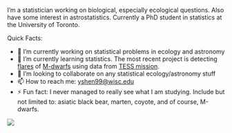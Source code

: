 
I’m a statistician working on biological, especially ecological questions. Also have some interest in astrostatistics. Currently a PhD student in statistics at the University of Toronto.

Quick Facts:

- 🔭 I’m currently working on statistical problems in ecology and astronomy
- 🌱 I’m currently learning statistics. The most recent project is detecting [flares](https://en.wikipedia.org/wiki/Solar_flare) of [M-dwarfs](https://en.wikipedia.org/wiki/Red_dwarf) using data from [TESS mission](https://tess.mit.edu/). 
- 👯 I’m looking to collaborate on any statistical ecology/astronomy stuff
- 📫 How to reach me: yshen99@wisc.edu
- ⚡ Fun fact: I never managed to really see what I am studying. Include but not limited to: asiatic black bear, marten, coyote, and of course, M-dwarfs. 

![](https://github-readme-stats.vercel.app/api/top-langs/?username=YunyiShen&count_private=true&show_icons=true&theme=radical&layout=compact&hide=HTML,JavaScript)


<!--
**YunyiShen/YunyiShen** is a ✨ _special_ ✨ repository because its `README.md` (this file) appears on your GitHub profile.


Here are some ideas to get you started:

- 🔭 I’m currently working on ...
- 🌱 I’m currently learning ...
- 👯 I’m looking to collaborate on ...
- 🤔 I’m looking for help with ...
- 💬 Ask me about ...
- 📫 How to reach me: ...
- 😄 Pronouns: ...
- ⚡ Fun fact: ...
-->
